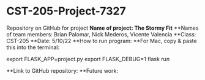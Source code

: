 # CST-205-Project-7327
Repository on GitHub for project
**Name of project: The Stormy Fit**
**Names of team members: Brian Palomar, Nick Mederos, Vicente Valencia
**Class: CST-205
**Date: 5/10/22
**How to run program: 
**For Mac, copy & paste this into the terminal:

export FLASK_APP=project.py
export FLASK_DEBUG=1
flask run

**Link to GitHub repository: 
**Future work: 
